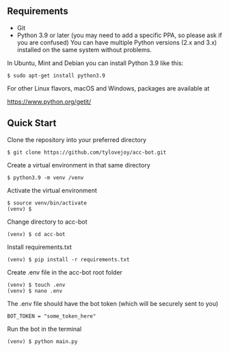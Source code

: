 Requirements
------------
- Git
- Python 3.9 or later  (you may need to add a specific PPA, so please ask if you are confused)
You can have multiple Python versions (2.x and 3.x)
installed on the same system without problems.

In Ubuntu, Mint and Debian you can install Python 3.9 like this:

    $ sudo apt-get install python3.9

For other Linux flavors, macOS and Windows, packages are available at

  https://www.python.org/getit/
  
Quick Start
------------
Clone the repository into your preferred directory

    $ git clone https://github.com/tylovejoy/acc-bot.git

Create a virtual environment in that same directory

    $ python3.9 -m venv /venv

Activate the virtual environment
   
    $ source venv/bin/activate
    (venv) $

Change directory to acc-bot

    (venv) $ cd acc-bot

Install requirements.txt

    (venv) $ pip install -r requirements.txt

Create .env file in the acc-bot root folder

    (venv) $ touch .env
    (venv) $ nano .env

The .env file should have the bot token (which will be securely sent to you)

    BOT_TOKEN = "some_token_here"


Run the bot in the terminal

    (venv) $ python main.py
